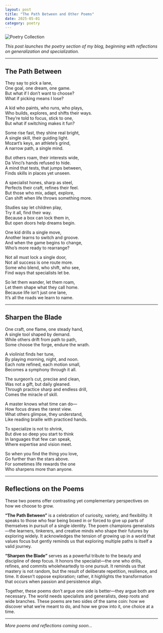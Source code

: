 ```yaml
---
layout: post
title: "The Path Between and Other Poems"
date: 2025-05-01
category: poetry
---
```


<img src="{{ site.baseurl }}/assets/images/poetry.png" alt="Poetry Collection" class="post-featured-image">


*This post launches the poetry section of my blog, beginning with reflections on generalization and specialization.*

---

## The Path Between

They say to pick a lane,  
One goal, one dream, one game.  
But what if I don’t want to choose?  
What if picking means I lose?

A kid who paints, who runs, who plays,  
Who builds, explores, and shifts their ways.  
They’re told to focus, stick to one,  
But what if switching makes it fun?

Some rise fast, they shine real bright,  
A single skill, their guiding light.  
Mozart’s keys, an athlete’s grind,  
A narrow path, a single mind.

But others roam, their interests wide,  
Da Vinci’s hands refused to hide.  
A mind that tests, that jumps between,  
Finds skills in places yet unseen.

A specialist hones, sharp as steel,  
Perfects their craft, refines their feel.  
But those who mix, adapt, explore,  
Can shift when life throws something more.

Studies say let children play,  
Try it all, find their way.  
Because a box can lock them in,  
But open doors help dreams begin.

One kid drills a single move,  
Another learns to switch and groove.  
And when the game begins to change,  
Who’s more ready to rearrange?

Not all must lock a single door,  
Not all success is one route more.  
Some who blend, who shift, who see,  
Find ways that specialists let be.

So let them wander, let them roam,  
Let them shape what they call home.  
Because life isn’t just one lane,  
It’s all the roads we learn to name.

---

## Sharpen the Blade

One craft, one flame, one steady hand,  
A single tool shaped by demand.  
While others drift from path to path,  
Some choose the forge, endure the wrath.

A violinist finds her tune,  
By playing morning, night, and noon.  
Each note refined, each motion small,  
Becomes a symphony through it all.

The surgeon’s cut, precise and clean,  
Was not a gift, but daily gleaned.  
Through practice sharp and endless drill,  
Comes the miracle of skill.

A master knows what time can do—  
How focus draws the rarest view.  
What others glimpse, they understand,  
Like reading braille with practiced hands.

To specialize is not to shrink,  
But dive so deep you start to think  
In languages that few can speak,  
Where expertise and vision meet.

So when you find the thing you love,  
Go further than the stars above.  
For sometimes life rewards the one  
Who sharpens more than anyone.

---

## Reflections on the Poems

These two poems offer contrasting yet complementary perspectives on how we choose to grow.

**“The Path Between”** is a celebration of curiosity, variety, and flexibility. It speaks to those who fear being boxed in or forced to give up parts of themselves in pursuit of a single identity. The poem champions generalists—the learners, tinkerers, and creative minds who shape their futures by exploring widely. It acknowledges the tension of growing up in a world that values focus but gently reminds us that exploring multiple paths is itself a valid journey.

**“Sharpen the Blade”** serves as a powerful tribute to the beauty and discipline of deep focus. It honors the specialist—the one who drills, refines, and commits wholeheartedly to one pursuit. It reminds us that mastery is not random, but the result of deliberate repetition, resilience, and time. It doesn’t oppose exploration; rather, it highlights the transformation that occurs when passion and persistence align.

Together, these poems don’t argue one side is better—they argue both are necessary. The world needs specialists and generalists, deep roots and wide branches. These poems are two sides of the same coin: how we discover what we’re meant to do, and how we grow into it, one choice at a time.

---

*More poems and reflections coming soon...*
